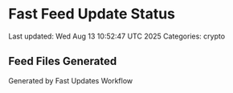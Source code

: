 # Fast Feed Update Status
Last updated: Wed Aug 13 10:52:47 UTC 2025
Categories: crypto

## Feed Files Generated

Generated by Fast Updates Workflow
